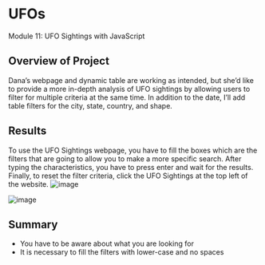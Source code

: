 # UFOs
Module 11: UFO Sightings with JavaScript
## Overview of Project
Dana’s webpage and dynamic table are working as intended, but she’d like to provide a more in-depth analysis of UFO sightings by allowing users to filter for multiple criteria at the same time. In addition to the date, I’ll add table filters for the city, state, country, and shape.

## Results
To use the UFO Sightings webpage, you have to  fill the boxes which are the filters that are going to allow you to make a more specific search. After typing the characteristics, you have to press enter and wait for the results. Finally, to reset the filter criteria, click the UFO Sightings at the top left of the website.
![image](https://user-images.githubusercontent.com/90117562/154971756-e15566af-a74e-4e5f-a6d2-cb44bfd04921.png)

![image](https://user-images.githubusercontent.com/90117562/154972182-0a9852be-1889-43e4-9274-dbccea1693a9.png)


## Summary
- You have to be aware about what you are looking for
- It is necessary to fill the filters with lower-case and no spaces
